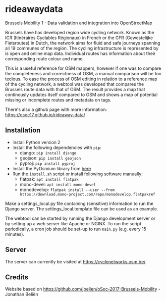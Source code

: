 # rideawaydata
Brussels Mobility 1 - Data validation and integration into OpenStreetMap

Brussels have has developed region wide cycling network. Known as the ICR (Itinéraires Cyclables Régionaux) in French or the GFR (Gewestelijke Fietsroutes) in Dutch, the network aims for fluid and safe journeys spanning all 19 communes of the region. The cycling infrastructure is represented by is open and online map data. Individual routes has information about their corresponding route colour and name. 

This is a useful reference for OSM mappers, however if one was to compare the completeness and correctness of OSM, a manual comparison will be too tedious. To ease the process of OSM editing in relation to a reference map of the cycling network, a webtool was developed that compares the Brussels route data with that of OSM. The result provides a map that continously updates itself compared to OSM and shows a map of potential missing or incomplete routes and metadata on tags. 

There's also a github page with more information: https://osoc17.github.io/rideaway-data/
## Installation
* Install Python version 2
* Install the following dependencies with `pip`:
  - django:  `pip install django`
  - geojson: `pip install geojson`
  - pyproj: `pip install pyproj`
* Install the PyOsmium library from [here](https://github.com/osmcode/pyosmium)
* Run the `install.sh` script or install following software manually:
  - flatpak: `apt install flatpak`
  - mono-devel: `apt install mono-devel`
  - monodevelop: `flatpak install --user --from https://download.mono-project.com/repo/monodevelop.flatpakref`

Make a settings_local.py file containing (sensitive) information to run the Django server. The settings_local.template file can be used as an example.

The webtool can be started by running the Django development server or by setting up a web server like Apache or NGINX. To run the script periodically, a cron job should be set-up to run `main.py` (e.g. every 15 minutes).

## Server
The server can currently be visited at https://cyclenetworks.osm.be/

## Credits
Website based on https://github.com/jbelien/oSoc-2017-Brussels-Mobility - Jonathan Beliën
